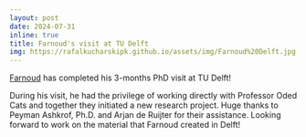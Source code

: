 ```yaml
---
layout: post
date: 2024-07-31
inline: true
title: Farnoud's visit at TU Delft
img: https://rafalkucharskipk.github.io/assets/img/Farnoud%20Delft.jpg
---
```


[Farnoud](https://rafalkucharskipk.github.io/research/farnoud_ghasemi/) has completed his 3-months PhD visit at TU Delft!

During his visit, he had the privilege of working directly with Professor Oded Cats and together they initiated a new research project. Huge thanks to Peyman Ashkrof, Ph.D. and Arjan de Ruijter for their assistance. Looking forward to work on the material that Farnoud created in Delft!

